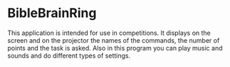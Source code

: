 # BibleBrainRing
This application is intended for use in competitions. It displays on the screen and on the projector the names of the commands, the number of points and the task is asked. Also in this program you can play music and sounds and do different types of settings. 
